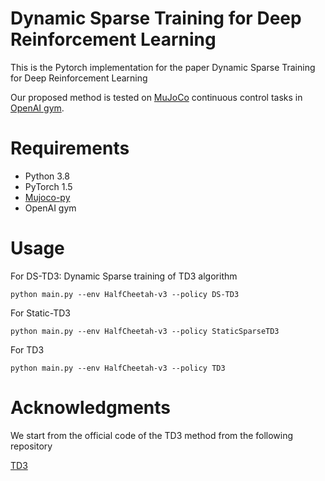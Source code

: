 # Dynamic Sparse Training for Deep Reinforcement Learning

This is the Pytorch implementation for the paper Dynamic Sparse Training for Deep Reinforcement Learning

Our proposed method is tested on [MuJoCo](http://www.mujoco.org/) continuous control tasks in [OpenAI gym](https://github.com/openai/gym).

# Requirements
* Python 3.8
* PyTorch 1.5
* [Mujoco-py](https://github.com/openai/mujoco-py) 
* OpenAI gym

# Usage

For DS-TD3: Dynamic Sparse training of TD3 algorithm 
```
python main.py --env HalfCheetah-v3 --policy DS-TD3
```

For Static-TD3
```
python main.py --env HalfCheetah-v3 --policy StaticSparseTD3
```

For TD3
```
python main.py --env HalfCheetah-v3 --policy TD3
```

# Acknowledgments
We start from the official code of the TD3 method from the following repository

[TD3](https://github.com/sfujim/TD3)

